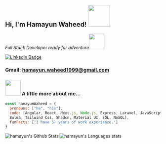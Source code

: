 
<h2> Hi, I'm Hamayun Waheed! <img src="https://media.giphy.com/media/26Fxy3Iz1ari8oytO/giphy.gif" width="70"></h2>
<p><em>Full Stack Developer ready for adventure</em><img src="https://media.giphy.com/media/XGma2iRIHTKkwqRkFl/giphy.gif" width="50"></p>

[![Linkedin Badge](https://img.shields.io/badge/-LinkedIn-blue)](https://www.linkedin.com/in/hamayun-waheed/)
### Gmail: hamayun.waheed1999@gmail.com

### <img src="https://media.giphy.com/media/kbVuid1Ak3uEHJUMVO/giphy.gif" width="50"> A little more about me...  

```javascript
const hamayunWaheed = {
  pronouns: ["he", "his"],
  code: [Angular, React, Next.js, Node.js, Express, Laravel, JavaScript, TypeScript, Jquery, HTML5, CSS3, Semantic UI, Bootstrap, 
  Bulma, Tailwind Css, Shadcn, Material UI, SQL, NoSQL],
  funFacts: ['I have 5+ years of work experience.']
}
```
<img align="left" alt="hamayun's Github Stats" src="https://github-readme-stats.vercel.app/api?username=bot-killer-dot&show_icons=true&theme=dark" />
<img alt="hamayun's Languages stats" src="https://github-readme-stats.vercel.app/api/top-langs/?username=bot-killer-dot&layout=compact&theme=dark" />
